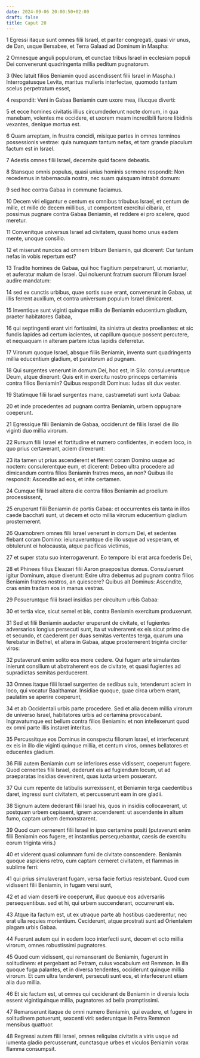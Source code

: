 ```yaml
---
date: 2024-09-06 20:00:50+02:00
draft: false
title: Caput 20
---
```





1 Egressi itaque sunt omnes filii Israel, et pariter congregati, quasi vir unus, de Dan, usque Bersabee, et Terra Galaad ad Dominum in Maspha:

2 Omnesque anguli populorum, et cunctae tribus Israel in ecclesiam populi Dei convenerunt quadringenta millia peditum pugnatorum.

3 (Nec latuit filios Beniamin quod ascendissent filii Israel in Maspha.) Interrogatusque Levita, maritus mulieris interfectae, quomodo tantum scelus perpetratum esset,

4 respondit: Veni in Gabaa Beniamin cum uxore mea, illucque diverti:

5 et ecce homines civitatis illius circumdederunt nocte domum, in qua manebam, volentes me occidere, et uxorem meam incredibili furore libidinis vexantes, denique mortua est.

6 Quam arreptam, in frustra concidi, misique partes in omnes terminos possessionis vestrae: quia numquam tantum nefas, et tam grande piaculum factum est in Israel.

7 Adestis omnes filii Israel, decernite quid facere debeatis.

8 Stansque omnis populus, quasi unius hominis sermone respondit: Non recedemus in tabernacula nostra, nec suam quisquam intrabit domum:

9 sed hoc contra Gabaa in commune faciamus.

10 Decem viri eligantur e centum ex omnibus tribubus Israel, et centum de mille, et mille de decem millibus, ut comportent exercitui cibaria, et possimus pugnare contra Gabaa Beniamin, et reddere ei pro scelere, quod meretur.

11 Convenitque universus Israel ad civitatem, quasi homo unus eadem mente, unoque consilio.

12 et miserunt nuncios ad omnem tribum Beniamin, qui dicerent: Cur tantum nefas in vobis repertum est?

13 Tradite homines de Gabaa, qui hoc flagitium perpetrarunt, ut moriantur, et auferatur malum de Israel. Qui noluerunt fratrum suorum filiorum Israel audire mandatum:

14 sed ex cunctis urbibus, quae sortis suae erant, convenerunt in Gabaa, ut illis ferrent auxilium, et contra universum populum Israel dimicarent.

15 Inventique sunt viginti quinque millia de Beniamin educentium gladium, praeter habitatores Gabaa,

16 qui septingenti erant viri fortissimi, ita sinistra ut dextra proeliantes: et sic fundis lapides ad certum iacientes, ut capillum quoque possent percutere, et nequaquam in alteram partem ictus lapidis deferretur.

17 Virorum quoque Israel, absque filiis Beniamin, inventa sunt quadringenta millia educentium gladium, et paratorum ad pugnam.

18 Qui surgentes venerunt in domum Dei, hoc est, in Silo: consulueruntque Deum, atque dixerunt: Quis erit in exercitu nostro princeps certaminis contra filios Beniamin? Quibus respondit Dominus: Iudas sit dux vester.

19 Statimque filii Israel surgentes mane, castrametati sunt iuxta Gabaa:

20 et inde procedentes ad pugnam contra Beniamin, urbem oppugnare coeperunt.

21 Egressique filii Beniamin de Gabaa, occiderunt de filiis Israel die illo viginti duo millia virorum.

22 Rursum filii Israel et fortitudine et numero confidentes, in eodem loco, in quo prius certaverant, aciem direxerunt:

23 ita tamen ut prius ascenderent et flerent coram Domino usque ad noctem: consulerentque eum, et dicerent: Debeo ultra procedere ad dimicandum contra filios Beniamin fratres meos, an non? Quibus ille respondit: Ascendite ad eos, et inite certamen.

24 Cumque filii Israel altera die contra filios Beniamin ad proelium processissent,

25 eruperunt filii Beniamin de portis Gabaa: et occurrentes eis tanta in illos caede bacchati sunt, ut decem et octo millia virorum educentium gladium prosternerent.

26 Quamobrem omnes filii Israel venerunt in domum Dei, et sedentes flebant coram Domino: ieiunaveruntque die illo usque ad vesperam, et obtulerunt ei holocausta, atque pacificas victimas,

27 et super statu suo interrogaverunt. Eo tempore ibi erat arca foederis Dei,

28 et Phinees filius Eleazari filii Aaron praepositus domus. Consuluerunt igitur Dominum, atque dixerunt: Exire ultra debemus ad pugnam contra filios Beniamin fratres nostros, an quiescere? Quibus ait Dominus: Ascendite, cras enim tradam eos in manus vestras.

29 Posueruntque filii Israel insidias per circuitum urbis Gabaa:

30 et tertia vice, sicut semel et bis, contra Beniamin exercitum produxerunt.

31 Sed et filii Beniamin audacter eruperunt de civitate, et fugientes adversarios longius persecuti sunt, ita ut vulnerarent ex eis sicut primo die et secundo, et caederent per duas semitas vertentes terga, quarum una ferebatur in Bethel, et altera in Gabaa, atque prosternerent triginta circiter viros:

32 putaverunt enim solito eos more cedere. Qui fugam arte simulantes inierunt consilium ut abstraherent eos de civitate, et quasi fugientes ad supradictas semitas perducerent.

33 Omnes itaque filii Israel surgentes de sedibus suis, tetenderunt aciem in loco, qui vocatur Baalthamar. Insidiae quoque, quae circa urbem erant, paulatim se aperire coeperunt,

34 et ab Occidentali urbis parte procedere. Sed et alia decem millia virorum de universo Israel, habitatores urbis ad certamina provocabant. Ingravatumque est bellum contra filios Beniamin: et non intellexerunt quod ex omni parte illis instaret interitus.

35 Percussitque eos Dominus in conspectu filiorum Israel, et interfecerunt ex eis in illo die viginti quinque millia, et centum viros, omnes bellatores et educentes gladium.

36 Filii autem Beniamin cum se inferiores esse vidissent, coeperunt fugere. Quod cernentes filii Israel, dederunt eis ad fugiendum locum, ut ad praeparatas insidias devenirent, quas iuxta urbem posuerant.

37 Qui cum repente de latibulis surrexissent, et Beniamin terga caedentibus daret, ingressi sunt civitatem, et percusserunt eam in ore gladii.

38 Signum autem dederant filii Israel his, quos in insidiis collocaverant, ut postquam urbem cepissent, ignem accenderent: ut ascendente in altum fumo, captam urbem demonstrarent.

39 Quod cum cernerent filii Israel in ipso certamine positi (putaverunt enim filii Beniamin eos fugere, et instantius persequebantur, caesis de exercitu eorum triginta viris.)

40 et viderent quasi columnam fumi de civitate conscendere. Beniamin quoque aspiciens retro, cum captam cerneret civitatem, et flammas in sublime ferri:

41 qui prius simulaverant fugam, versa facie fortius resistebant. Quod cum vidissent filii Beniamin, in fugam versi sunt,

42 et ad viam deserti ire coeperunt, illuc quoque eos adversariis persequentibus. sed et hi, qui urbem succenderant, occurrerunt eis.

43 Atque ita factum est, ut ex utraque parte ab hostibus caederentur, nec erat ulla requies morientium. Ceciderunt, atque prostrati sunt ad Orientalem plagam urbis Gabaa.

44 Fuerunt autem qui in eodem loco interfecti sunt, decem et octo millia virorum, omnes robustissimi pugnatores.

45 Quod cum vidissent, qui remanserant de Beniamin, fugerunt in solitudinem: et pergebant ad Petram, cuius vocabulum est Remmon. In illa quoque fuga palantes, et in diversa tendentes, occiderunt quinque millia virorum. Et cum ultra tenderent, persecuti sunt eos, et interfecerunt etiam alia duo millia.

46 Et sic factum est, ut omnes qui ceciderant de Beniamin in diversis locis essent vigintiquinque millia, pugnatores ad bella promptissimi.

47 Remanserunt itaque de omni numero Beniamin, qui evadere, et fugere in solitudinem potuerunt, sexcenti viri: sederuntque in Petra Remmon mensibus quattuor.

48 Regressi autem filii Israel, omnes reliquias civitatis a viris usque ad iumenta gladio percusserunt, cunctasque urbes et viculos Beniamin vorax flamma consumpsit.

